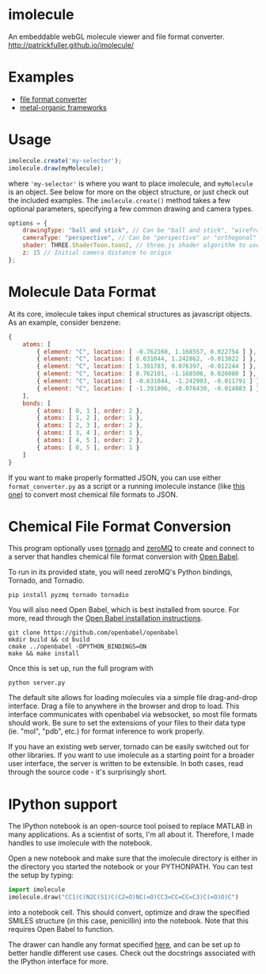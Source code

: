 imolecule
=========

An embeddable webGL molecule viewer and file format converter.
http://patrickfuller.github.io/imolecule/

Examples
========

 * [file format converter](http://50.240.131.209:9000/)
 * [metal-organic frameworks](http://patrickfuller.github.io/imolecule/examples/mof.html)

Usage
=====

```javascript
imolecule.create('my-selector');
imolecule.draw(myMolecule);
```

where `'my-selector'` is where you want to place imolecule, and `myMolecule` is
an object. See below for more on the object structure, or just check out the
included examples. The `imolecule.create()` method takes a few optional parameters,
specifying a few common drawing and camera types.

```javascript
options = {
    drawingType: "ball and stick", // Can be "ball and stick", "wireframe", or "space filling"
    cameraType: "perspective", // Can be "perspective" or "orthogonal"
    shader: THREE.ShaderToon.toon2, // three.js shader algorithm to use
    z: 15 // Initial camera distance to origin
};
```

Molecule Data Format
====================

At its core, imolecule takes input chemical structures as javascript objects.
As an example, consider benzene:

```javascript
{
    atoms: [
        { element: "C", location: [ -0.762160, 1.168557, 0.022754 ] },
        { element: "C", location: [ 0.631044, 1.242862, -0.013022 ] },
        { element: "C", location: [ 1.391783, 0.076397, -0.012244 ] },
        { element: "C", location: [ 0.762101, -1.168506, 0.026080 ] },
        { element: "C", location: [ -0.631044, -1.242903, -0.011791 ] },
        { element: "C", location: [ -1.391806, -0.076430, -0.014083 ] },
    ],
    bonds: [
        { atoms: [ 0, 1 ], order: 2 },
        { atoms: [ 1, 2 ], order: 1 },
        { atoms: [ 2, 3 ], order: 2 },
        { atoms: [ 3, 4 ], order: 1 },
        { atoms: [ 4, 5 ], order: 2 },
        { atoms: [ 0, 5 ], order: 1 }
    ]
}
```

If you want to make properly formatted JSON, you can use either `format_converter.py` as a script
or a running imolecule instance (like [this one](http://www.patrick-fuller.com/imolecule.html))
to convert most chemical file formats to JSON.

Chemical File Format Conversion
===============================

This program optionally uses [tornado](http://www.tornadoweb.org/en/stable/) and [zeroMQ](http://zeromq.org/) to create and connect to a server that handles chemical file format conversion with [Open Babel](http://openbabel.org/wiki/Main_Page).

To run in its provided state, you will need zeroMQ's Python bindings, Tornado, and Tornadio.

```
pip install pyzmq tornado tornadio
```

You will also need Open Babel, which is best installed from source. For more, read through the [Open Babel installation instructions](http://openbabel.org/docs/dev/Installation/install.html).

```
git clone https://github.com/openbabel/openbabel
mkdir build && cd build
cmake ../openbabel -DPYTHON_BINDINGS=ON
make && make install
```

Once this is set up, run the full program with

```
python server.py
```

The default site allows for loading molecules via a simple file drag-and-drop interface.
Drag a file to anywhere in the browser and drop to load. This interface
communicates with openbabel via websocket, so most file formats should work. Be
sure to set the extensions of your files to their data type (ie. "mol", "pdb",
etc.) for format inference to work properly.

If you have an existing web server, tornado can be easily switched out for other libraries. If you want to use imolecule as a starting point for a broader user interface, the server is written to be extensible. In both cases, read through the source code - it's surprisingly short.

IPython support
===============

The IPython notebook is an open-source tool poised to replace MATLAB in many
applications. As a scientist of sorts, I'm all about it. Therefore, I made
handles to use imolecule with the notebook.

Open a new notebook and make sure that the imolecule
directory is either in the directory you started the notebook or your
PYTHONPATH. You can test the setup by typing:

```python
import imolecule
imolecule.draw("CC1(C(N2C(S1)C(C2=O)NC(=O)CC3=CC=CC=C3)C(=O)O)C")
```

into a notebook cell. This should convert, optimize and draw the specified
SMILES structure (in this case, penicillin) into the notebook. Note that this
requires Open Babel to function.

The drawer can handle any format specified [here](http://openbabel.org/docs/2.3.1/FileFormats/Overview.html),
and can be set up to better handle different use cases. Check out the docstrings
associated with the IPython interface for more.
